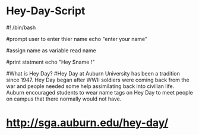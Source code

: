 # Hey-Day-Script 
#! /bin/bash

#prompt user to enter thier name 
echo "enter your name"

#assign name as variable 
read name 

#print statment 
echo "Hey $name !"

#What is Hey Day?
#Hey Day at Auburn University has been a tradition since 1947. Hey Day began after WWII soldiers were coming back from the war and people needed some help assimilating back into civilian life. Auburn encouraged students to wear name tags on Hey Day to meet people on campus that there normally would not have. 
# http://sga.auburn.edu/hey-day/
